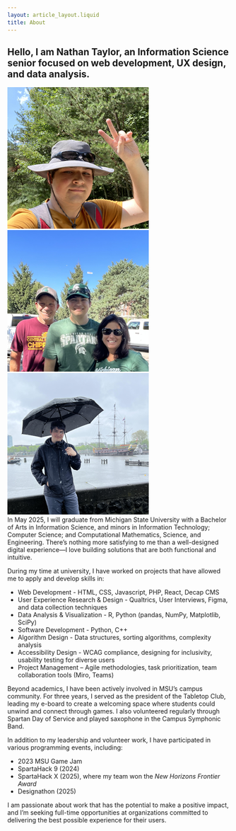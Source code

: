```yaml
---
layout: article_layout.liquid
title: About
---
```


## Hello, I am <strong>Nathan Taylor</strong>, an Information Science senior focused on web development, UX design, and data analysis.
<div id="about-images">
    <img class="about" alt="on a camping trip" src="/images/camping.png"/>
    <img class="about" alt="before a football game" src="/images/football.png"/>
    <img class="about" alt="rainy day during vacation to the Netherlands" src="/images/netherlands.png"/>
</div>
In May 2025, I will graduate from Michigan State University with a Bachelor of Arts in Information Science, and minors in Information Technology; Computer Science; and Computational Mathematics, Science, and Engineering. There’s nothing more satisfying to me than a well-designed digital experience—I love building solutions that are both functional and intuitive.

During my time at university, I have worked on projects that have allowed me to apply and develop skills in:
 - Web Development - HTML, CSS, Javascript, PHP, React, Decap CMS
 - User Experience Research & Design - Qualtrics, User Interviews, Figma, and data collection techniques
 - Data Analysis & Visualization - R, Python (pandas, NumPy, Matplotlib, SciPy)
 - Software Development - Python, C++
 - Algorithm Design - Data structures, sorting algorithms, complexity analysis
 - Accessibility Design - WCAG compliance, designing for inclusivity, usability testing for diverse users
 - Project Management – Agile methodologies, task prioritization, team collaboration tools (Miro, Teams)

Beyond academics, I have been actively involved in MSU’s campus community. For three years, I served as the president of the Tabletop Club, leading my e-board to create a welcoming space where students could unwind and connect through games. I also volunteered regularly through Spartan Day of Service and played saxophone in the Campus Symphonic Band.

In addition to my leadership and volunteer work, I have participated in various programming events, including:
- 2023 MSU Game Jam
- SpartaHack 9 (2024)
- SpartaHack X (2025), where my team won the *New Horizons Frontier Award*
- Designathon (2025)

I am passionate about work that has the potential to make a positive impact, and I’m seeking full-time opportunities at organizations committed to delivering the best possible experience for their users.